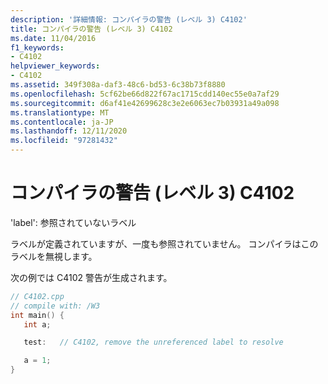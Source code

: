 ```yaml
---
description: '詳細情報: コンパイラの警告 (レベル 3) C4102'
title: コンパイラの警告 (レベル 3) C4102
ms.date: 11/04/2016
f1_keywords:
- C4102
helpviewer_keywords:
- C4102
ms.assetid: 349f308a-daf3-48c6-bd53-6c38b73f8880
ms.openlocfilehash: 5cf62be66d822f67ac1715cdd140ec55e0a7af29
ms.sourcegitcommit: d6af41e42699628c3e2e6063ec7b03931a49a098
ms.translationtype: MT
ms.contentlocale: ja-JP
ms.lasthandoff: 12/11/2020
ms.locfileid: "97281432"
---
```

# <a name="compiler-warning-level-3-c4102"></a>コンパイラの警告 (レベル 3) C4102

'label': 参照されていないラベル

ラベルが定義されていますが、一度も参照されていません。 コンパイラはこのラベルを無視します。

次の例では C4102 警告が生成されます。

```cpp
// C4102.cpp
// compile with: /W3
int main() {
   int a;

   test:   // C4102, remove the unreferenced label to resolve

   a = 1;
}
```
